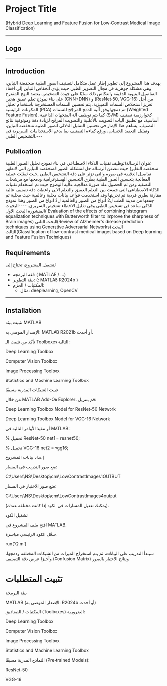 # Project Title
(Hybrid Deep Learning and Feature Fusion for Low-Contrast Medical Image Classification)


---

## Logo

---

## Introduction
يهدف هذا المشروع إلى تطوير إطار عمل متكامل لتصنيف الصور الطبية منخفضة التباين، وهي مشكلة جوهرية في مجال التصوير الطبي حيث يؤدي انخفاض التباين إلى اخفاء التفاصيل البنيوية الدقيقة وانعكاس ذلك سلبًا على جودة التشخيص. يعتمد النهج المقترح على بناء نموذج تعلم عميق هجين (CNN+DNN) و (ResNet-50, VGG-16) من أجل تعزيز استخلاص السمات التمييزية. يتم تحسين السمات المستخرجة باستخدام تحليل المكونات الرئيسية (PCA) ثم دمجها وفق آلية الدمج المرجّح للسمات (Weighted Feature Fusion). كما يتم توظيف آلة المتجهات الداعمة (SVM) كخوارزمية تصنيف أساسية، مع تطبيق آليات التصويت بالأغلبية والتصويت المرجّح لزيادة دقة وموثوقية نتائج التصنيف. يساهم هذا الإطار في تحسين التمثيل الدلالي للصور الطبية منخفضة التباين، وتقليل التعقيد الحسابي، ورفع كفاءة التصنيف بما يدعم الاستخدامات السريرية في التشخيص الطبي.---

## Publication
عنوان الرسالة(توظيف تقنيات الذكاء الاصطناعي في بناء نموذج تحليل الصور الطبية منخفضة التغاير)
حيث تتضمن الرسالة حل لمشكلة الصور المنخفضة التباين التي لاتظهر تفاصيل الدقيقة في صورة والتي تؤثر على دقة التشخيص الطبي ,حيث ثمثلت عملية المعالجة بتحسين الصور الطبية بطرق التحسين الهستوغرامية ودمجها مع مرشحات التصفية ومن ثم الحصول علة صورة معالجية عالية الوضوح حيث تم استخدام تقنيات الذكاء الاصطناعي التي جمعت بين التعلم العميق والتعلم الالي واعطت دقة تصنيف عالية مقارنة بطرق فردية تم تجربتها وقد استخدمت قواعد بيانات محلية وعالمية  حيث محلية تم جمعها من مدينة الطب ل2 انواع من الصور والعالمية ل3 انواع من الصور وهذا نموذج الذكي ساعد في تشخيص الطبي وفي تقليل الاخطاء تشخيص السريري.
----البحوث المنشورة
البحث الاول( Evaluation of the effects of combining histogram equalization techniques with Butterworth filter to improve the sharpness of Brain images)
البحث الثاني(Review of Alzheimer's disease prediction techniques using Generative Adversarial Networks)
البحث الثالث(Classification of low-contrast medical images based on Deep learning and Feature Fusion Techniques)
## Requirements
لتشغيل المشروع، تحتاج إلى:
- لغة البرمجة: ( MATLAB / ...)
- بيئة التطوير: (: MATLAB R2024b )
- المكتبات / الحزم:
  - مثال: deeplearning, OpenCV  


---

## Installation
تثبيت بيئة MATLAB

الإصدار الموصى به: MATLAB R2021b أو أحدث.

تأكد من تثبيت الـ Toolboxes التالية:

Deep Learning Toolbox

Computer Vision Toolbox

Image Processing Toolbox

Statistics and Machine Learning Toolbox

تثبيت الشبكات المدربة مسبقًا

من خلال MATLAB Add-On Explorer، قم بتنزيل:

Deep Learning Toolbox Model for ResNet-50 Network

Deep Learning Toolbox Model for VGG-16 Network

أو تنفيذ الأوامر التالية في MATLAB:

% تحميل ResNet-50
net1 = resnet50;

% تحميل VGG-16
net2 = vgg16;


إعداد بيانات المشروع

ضع صور التدريب في المسار:

C:\Users\NS\Desktop\cnn\LowContrastImages1OUTBUT


ضع صور الاختبار في المسار:

C:\Users\NS\Desktop\cnn\LowContrastImages4output


(يمكنك تعديل المسارات في الكود إذا كانت مختلفة عندك).

تشغيل الكود

افتح ملف المشروع في MATLAB.

شغّل الكود الرئيسي مباشرة:

run('Q.m')


سيبدأ التدريب على البيانات، ثم يتم استخراج الميزات من الشبكات المختلفة ودمجها، وأخيرًا عرض دقة التصنيف  (Confusion Matrix) ونتائج الاختبار بالصور
# تثبيت المتطلبات 
بيئة البرمجة

MATLAB (الإصدار الموصى به: R2024b أو أحدث)

المكتبات / الصناديق (Toolboxes) الضرورية:

Deep Learning Toolbox

Computer Vision Toolbox

Image Processing Toolbox

Statistics and Machine Learning Toolbox

النماذج المدربة مسبقًا (Pre-trained Models):

ResNet-50

VGG-16


